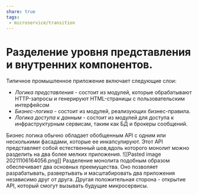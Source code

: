 ```yaml
---
share: true
tags:
 - microservice/transition
---
```

# Разделение уровня представления и внутренних компонентов.
Типичное промышленное приложение включает следующие слои:
- *Логика представления* - состоит из модулей, которые обрабатывают HTTP-запросы и генерируют HTML-страницы с пользовательским интерфейсом
- *Бизнес-логика* - состоит из модулей, реализующих бизнес-правила.
- *Логика доступа к данным* - состоит из модулей для доступа к инфраструктурным сервисам, таким как БД и брокеры сообщений.

Бизнес логика обычно обладает обобщенным API с одним или несколькими фасадами, которые ее инкапсулируют. Этот API представляет собой естественный шов,вдоль которого монолит можно разделить на два более мелких приложения.
![[Pasted image 20211106164056.png]]
Разделение монолита подобным образом обеспечивает два основных преемущества. Оно позволяет разрабатывать, развертывать и масштабировать два приложения независимо друг от друга. Другая положительная сторона - открытие API, который смогут вызывать будущие микросервисы.